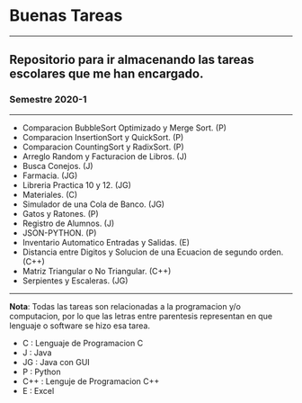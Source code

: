 # Buenas Tareas
---
## Repositorio para ir almacenando las tareas escolares que me han encargado.

### Semestre 2020-1
***
* Comparacion BubbleSort Optimizado y Merge Sort. (P)
* Comparacion InsertionSort y QuickSort. (P)
* Comparacion CountingSort y RadixSort. (P)
* Arreglo Random y Facturacion de Libros. (J)
* Busca Conejos. (J)
* Farmacia. (JG)
* Libreria Practica 10 y 12. (JG)
* Materiales. (C)
* Simulador de una Cola de Banco. (JG)
* Gatos y Ratones. (P)
* Registro de Alumnos. (J)
* JSON-PYTHON. (P)
* Inventario Automatico Entradas y Salidas. (E)
* Distancia entre Digitos y Solucion de una Ecuacion de segundo orden. (C++)
* Matriz Triangular o No Triangular. (C++)
* Serpientes y Escaleras. (JG)

***
**Nota**: Todas las tareas son relacionadas a la programacion y/o computacion, por lo que las letras entre parentesis representan en que lenguaje o software se hizo esa tarea.

- C : Lenguaje de Programacion C
- J : Java
- JG : Java con GUI
- P : Python
- C++ : Lenguje de Programacion C++
- E : Excel


